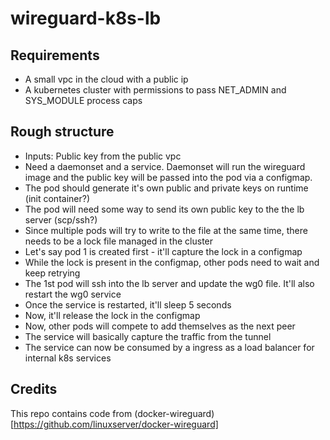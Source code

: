 # wireguard-k8s-lb

## Requirements

- A small vpc in the cloud with a public ip
- A kubernetes cluster with permissions to pass NET_ADMIN and SYS_MODULE process caps

## Rough structure

- Inputs: Public key from the public vpc
- Need a daemonset and a service. Daemonset will run the wireguard image and the public key will be passed into the pod via a configmap.
- The pod should generate it's own public and private keys on runtime (init container?)
- The pod will need some way to send its own public key to the the lb server (scp/ssh?)
- Since multiple pods will try to write to the file at the same time, there needs to be a lock file managed in the cluster
- Let's say pod 1 is created first - it'll capture the lock in a configmap
- While the lock is present in the configmap, other pods need to wait and keep retrying
- The 1st pod will ssh into the lb server and update the wg0 file. It'll also restart the wg0 service
- Once the service is restarted, it'll sleep 5 seconds
- Now, it'll release the lock in the configmap
- Now, other pods will compete to add themselves as the next peer
- The service will basically capture the traffic from the tunnel
- The service can now be consumed by a ingress as a load balancer for internal k8s services


## Credits

This repo contains code from (docker-wireguard)[https://github.com/linuxserver/docker-wireguard]